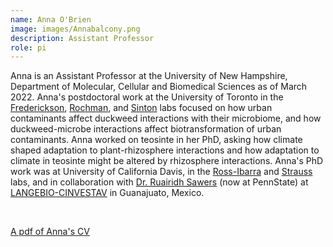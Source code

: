 ```yaml
---
name: Anna O'Brien
image: images/Annabalcony.png
description: Assistant Professor
role: pi
---
```


Anna is an Assistant Professor at the University of New Hampshire, Department of Molecular, Cellular and Biomedical Sciences as of March 2022. 
Anna's postdoctoral work at the University of Toronto in the [Frederickson](http://mutualism.ca/), [Rochman](https://rochmanlab.wordpress.com/), and [Sinton](http://www.sintonlab.com/) labs focused on how urban contaminants affect duckweed interactions with their microbiome, and how duckweed-microbe interactions affect biotransformation of urban contaminants.
Anna worked on teosinte in her PhD, asking how climate shaped adaptation to plant-rhizosphere interactions and how adaptation to climate in teosinte might be altered by rhizosphere interactions.
Anna's PhD work was at University of California Davis, in the [Ross-Ibarra](https://rilab.ucdavis.edu/) and [Strauss](https://sharonstrauss.wordpress.com/) labs, and in collaboration with [Dr. Ruairidh Sawers](https://plantscience.psu.edu/directory/rjs6686) (now at PennState) at [LANGEBIO-CINVESTAV](https://langebio.cinvestav.mx/en/) in Guanajuato, Mexico.

<br>

[A pdf of Anna's CV](cvs/just_for_cv_updates.pdf)

<!-- 
aliases:
  - A. O'Brien
  - AM O'Brien
  - Anna M O'Brien
 -->
